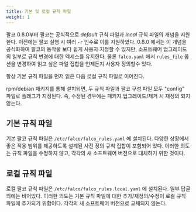 ```yaml
---
title: 기본 및 로컬 규칙 파일
weight: 1
---
```


팔코 0.8.0부터 팔코는 공식적으로 _default_ 규칙 파일과 _local_ 규칙 파일의 개념을 지원한다.
이전에는 팔코 실행 시 여러 `-r` 인수로 이를 지원하였다.
0.8.0 에서는 이 개념을 공식화하여 팔코의 동작을 보다 쉽게 사용자 지정할 수 있지만, 소프트웨어 업그레이드의 일부로 규칙 변경에 대한 엑세스를 유지한다.
물론 `falco.yaml` 에서 `rules_file` 옵션을 변경하여 읽고 싶은 파일 집합을 언제든지 사용자 정의할수 있다.

항상 기본 규칙 파일을 먼저 읽은 다음 로컬 규칙 파일로 이어진다.

rpm/debian 패키지를 통해 설치되면, 두 규칙 파일과 팔코 구성 파일 모두 "config" 파일로 플래그가 지정된다. 
즉, 수정된 경우에는 패키지 업그레이드/제거 시 재정의 되지 않는다.

## 기본 규칙 파일

기본 팔코 규칙 파일은 `/etc/falco/falco_rules.yaml` 에 설치된다.
다양한 상황에서 좋은 적용 범위를 제공하도록 설계된 사전 정의 규칙 집합이 포함되어 있다.
이러한 의도는 규칙 파일을 수정하지 않고, 각각의 새 소프트웨어 버전으로 대체하기 위한 것이다.

## 로컬 규칙 파일

로컬 팔코 규칙 파일은 `/etc/falco/falco_rules.local.yaml` 에 설치된다.
일부 답글 외에는 비어있다.
이러한 의도는 기본 규칙 파일에 대한 추가/재정의/수정이 로컬 규칙파일에 추가되기 위함이다.
각각의 새 소프트웨어 버전으로 교체되지 않는다.
